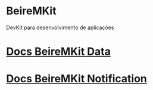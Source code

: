 # BeireMKit
DevKit para desenvolvimento de aplicações

# [Docs BeireMKit Data](https://github.com/henriquemachado1993/beire-m-kit/tree/main/Code/BeireMKit.Data)
# [Docs BeireMKit Notification](https://github.com/henriquemachado1993/beire-m-kit/tree/main/Code/BeireMKit.Notification)
